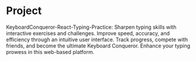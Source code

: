 # Project 
KeyboardConqueror-React-Typing-Practice: Sharpen typing skills with interactive exercises and challenges. Improve speed, accuracy, and efficiency through an intuitive user interface. Track progress, compete with friends, and become the ultimate Keyboard Conqueror. Enhance your typing prowess in this web-based platform.
